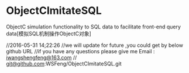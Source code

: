 # ObjectCImitateSQL
ObjectC simulation functionality to SQL data to facilitate front-end query data[模拟SQL机制操作ObjectC对象]

//2016-05-31 14;22:26
//we will update for future ,you could get by below github URL
//if you have any questions please give me Email : iwangshengfeng@163.com
//  git@github.com:WSFeng/ObjectCImitateSQL.git
